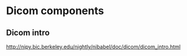 # Dicom components

## Dicom intro
  
  http://nipy.bic.berkeley.edu/nightly/nibabel/doc/dicom/dicom_intro.html
